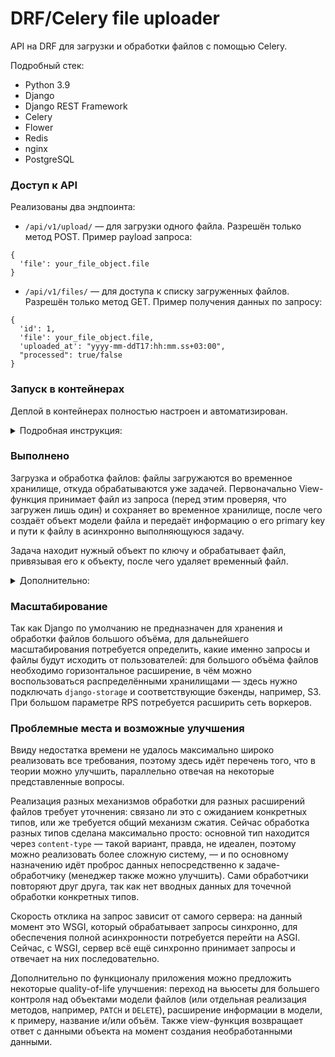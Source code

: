 # DRF/Celery file uploader

API на DRF для загрузки и обработки файлов с помощью Celery.

Подробный стек:

* Python 3.9
* Django
* Django REST Framework
* Celery
* Flower
* Redis
* nginx
* PostgreSQL 

### Доступ к API

Реализованы два эндпоинта:

* `/api/v1/upload/` — для загрузки одного файла. Разрешён только метод POST. Пример payload запроса:
```
{
  'file': your_file_object.file
}
```
* `/api/v1/files/` — для доступа к списку загруженных файлов. Разрешён только метод GET. Пример получения данных по запросу:
```
{
  'id': 1,
  'file': your_file_object.file,
  'uploaded_at': "yyyy-mm-ddT17:hh:mm.ss+03:00",
  "processed": true/false
}
```

### Запуск в контейнерах

Деплой в контейнерах полностью настроен и автоматизирован.

<details>
<summary>Подробная инструкция:</summary>

* скопировать репозиторий
* настроить переменные окружения в .env файле в соответствии с .env.example;
* собрать образы в docker compose:
```
docker compose build
```
* запустить образы в docker compose:
```
docker compose up
```
</details>

### Выполнено

Загрузка и обработка файлов: файлы загружаются во временное хранилище, откуда обрабатываются уже задачей. Первоначально
View-функция принимает файл из запроса (перед этим проверяя, что загружен лишь один) и сохраняет во временное хранилище,
после чего создаёт объект модели файла и передаёт информацию о его primary key и пути к файлу в асинхронно выполняющуюся
задачу.

Задача находит нужный объект по ключу и обрабатывает файл, привязывая его к объекту, после чего удаляет временный файл.

<details>
<summary>Дополнительно:</summary>

* настроена администраторская панель;
* настроен nginx для выдачи статики админки и api root;
* настроен контейнер flower для визуального интерфейса к задачам воркера Celery, но полноценно доступен он только 
по порту 5555 локального хоста;
</details>

### Масштабирование

Так как Django по умолчанию не предназначен для хранения и обработки файлов большого объёма, для дальнейшего масштабирования 
потребуется определить, какие именно запросы и файлы будут исходить от пользователей: для большого объёма файлов необходимо
горизонтальное расширение, в чём можно воспользоваться распределёнными хранилищами — здесь нужно подключать ```django-storage```
и соответствующие бэкенды, например, S3. При большом параметре RPS потребуется расширить сеть воркеров.


### Проблемные места и возможные улучшения

Ввиду недостатка времени не удалось максимально широко реализовать все требования, поэтому здесь идёт перечень того, что
в теории можно улучшить, параллельно отвечая на некоторые представленные вопросы.

Реализация разных механизмов обработки для разных расширений файлов требует уточнения: связано ли это с ожиданием конкретных
типов, или же требуется общий механизм сжатия. Сейчас обработка разных типов сделана максимально просто: основной тип
находится через `content-type` — такой вариант, правда, не идеален, поэтому можно реализовать более сложную систему, — и
по основному назначению идёт проброс данных непосредственно к задаче-обработчику (менеджер также можно улучшить). Сами
обработчики повторяют друг друга, так как нет вводных данных для точечной обработки конкретных типов.

Скорость отклика на запрос зависит от самого сервера: на данный момент это WSGI, который обрабатывает запросы синхронно, 
для обеспечения полной асинхронности потребуется перейти на ASGI. Сейчас, с WSGI, сервер всё ещё синхронно принимает запросы
и отвечает на них последовательно.

Дополнительно по функционалу приложения можно предложить некоторые quality-of-life улучшения: переход на вьюсеты для
большего контроля над объектами модели файлов (или отдельная реализация методов, например, `PATCH` и `DELETE`), расширение
информации в модели, к примеру, название и/или объём. Также view-функция возвращает ответ с данными объекта на момент
создания необработанными данными.